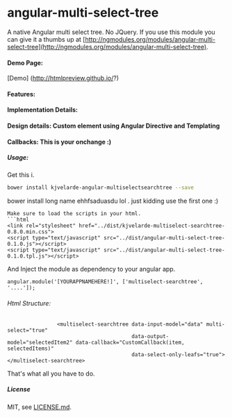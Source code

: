 angular-multi-select-tree
=============================

A native Angular multi select tree. No JQuery.
If you use this module you can give it a thumbs up at [http://ngmodules.org/modules/angular-multi-select-tree](http://ngmodules.org/modules/angular-multi-select-tree).

#### Demo Page:

[Demo] (http://htmlpreview.github.io/?)

#### Features:


#### Implementation Details:


#### Design details: Custom element using Angular Directive and Templating

#### Callbacks: This is your onchange :)

##### Usage:

Get this i.

```sh
bower install kjvelarde-angular-multiselectsearchtree --save
```
bower install long name ehhfsaduasdu lol . just kidding use the first one :)
```
Make sure to load the scripts in your html.
```html
<link rel="stylesheet" href="../dist/kjvelarde-multiselect-searchtree-0.8.0.min.css">
<script type="text/javascript" src="../dist/angular-multi-select-tree-0.1.0.js"></script>
<script type="text/javascript" src="../dist/angular-multi-select-tree-0.1.0.tpl.js"></script>

```

And Inject the module as dependency to your angular app.

```
angular.module('[YOURAPPNAMEHERE!]', ['multiselect-searchtree', '....']);
```

###### Html Structure:
                    <multiselect-searchtree data-input-model="data" multi-select="true"
                                            data-output-model="selectedItem2" data-callback="CustomCallback(item, selectedItems)"
                                            data-select-only-leafs="true"></multiselect-searchtree>											

That's what all you have to do.

##### License

MIT, see [LICENSE.md](./LICENSE.md).


